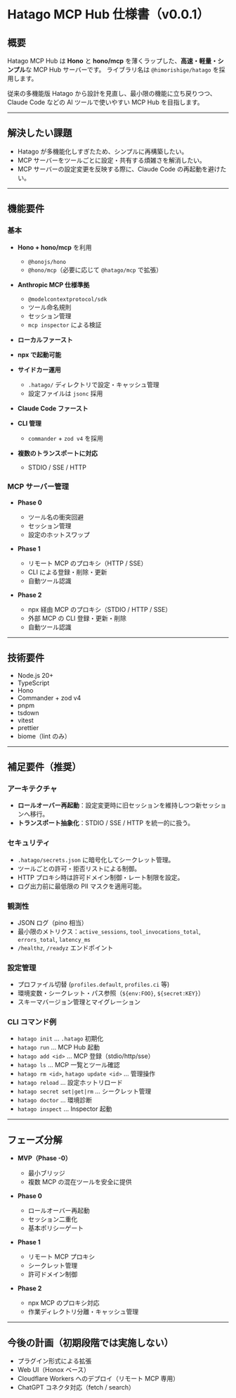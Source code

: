 # Hatago MCP Hub 仕様書（v0.0.1）

## 概要

Hatago MCP Hub は **Hono** と **hono/mcp** を薄くラップした、**高速・軽量・シンプル**な MCP Hub サーバーです。
ライブラリ名は `@himorishige/hatago` を採用します。

従来の多機能版 Hatago から設計を見直し、最小限の機能に立ち戻りつつ、Claude Code などの AI ツールで使いやすい MCP Hub を目指します。

---

## 解決したい課題

* Hatago が多機能化しすぎたため、シンプルに再構築したい。
* MCP サーバーをツールごとに設定・共有する煩雑さを解消したい。
* MCP サーバーの設定変更を反映する際に、Claude Code の再起動を避けたい。

---

## 機能要件

### 基本

* **Hono + hono/mcp** を利用

  * `@honojs/hono`
  * `@hono/mcp`（必要に応じて `@hatago/mcp` で拡張）
* **Anthropic MCP 仕様準拠**

  * `@modelcontextprotocol/sdk`
  * ツール命名規則
  * セッション管理
  * `mcp inspector` による検証
* **ローカルファースト**
* **npx で起動可能**
* **サイドカー運用**

  * `.hatago/` ディレクトリで設定・キャッシュ管理
  * 設定ファイルは `jsonc` 採用
* **Claude Code ファースト**
* **CLI 管理**

  * `commander` + `zod v4` を採用
* **複数のトランスポートに対応**

  * STDIO / SSE / HTTP

### MCP サーバー管理

* **Phase 0**

  * ツール名の衝突回避
  * セッション管理
  * 設定のホットスワップ
* **Phase 1**

  * リモート MCP のプロキシ（HTTP / SSE）
  * CLI による登録・削除・更新
  * 自動ツール認識
* **Phase 2**

  * npx 経由 MCP のプロキシ（STDIO / HTTP / SSE）
  * 外部 MCP の CLI 登録・更新・削除
  * 自動ツール認識

---

## 技術要件

* Node.js 20+
* TypeScript
* Hono
* Commander + zod v4
* pnpm
* tsdown
* vitest
* prettier
* biome（lint のみ）

---

## 補足要件（推奨）

### アーキテクチャ

* **ロールオーバー再起動**：設定変更時に旧セッションを維持しつつ新セッションへ移行。
* **トランスポート抽象化**：STDIO / SSE / HTTP を統一的に扱う。

### セキュリティ

* `.hatago/secrets.json` に暗号化してシークレット管理。
* ツールごとの許可・拒否リストによる制御。
* HTTP プロキシ時は許可ドメイン制御・レート制限を設定。
* ログ出力前に最低限の PII マスクを適用可能。

### 観測性

* JSON ログ（pino 相当）
* 最小限のメトリクス：`active_sessions`, `tool_invocations_total`, `errors_total`, `latency_ms`
* `/healthz`, `/readyz` エンドポイント

### 設定管理

* プロファイル切替 (`profiles.default`, `profiles.ci` 等)
* 環境変数・シークレット・パス参照（`${env:FOO}`, `${secret:KEY}`）
* スキーマバージョン管理とマイグレーション

### CLI コマンド例

* `hatago init` … `.hatago` 初期化
* `hatago run` … MCP Hub 起動
* `hatago add <id>` … MCP 登録（stdio/http/sse）
* `hatago ls` … MCP 一覧とツール確認
* `hatago rm <id>`, `hatago update <id>` … 管理操作
* `hatago reload` … 設定ホットリロード
* `hatago secret set|get|rm` … シークレット管理
* `hatago doctor` … 環境診断
* `hatago inspect` … Inspector 起動

---

## フェーズ分解

* **MVP（Phase -0）**

  * 最小ブリッジ
  * 複数 MCP の混在ツールを安全に提供
* **Phase 0**

  * ロールオーバー再起動
  * セッション二重化
  * 基本ポリシーゲート
* **Phase 1**

  * リモート MCP プロキシ
  * シークレット管理
  * 許可ドメイン制御
* **Phase 2**

  * npx MCP のプロキシ対応
  * 作業ディレクトリ分離・キャッシュ管理

---

## 今後の計画（初期段階では実施しない）

* プラグイン形式による拡張
* Web UI（Honox ベース）
* Cloudflare Workers へのデプロイ（リモート MCP 専用）
* ChatGPT コネクタ対応（fetch / search）
